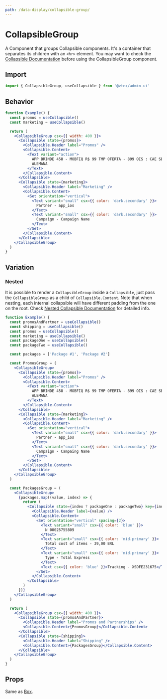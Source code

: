 ```yaml
---
path: /data-display/collapsible-group/
---
```


# CollapsibleGroup

A Component that groups Collapsible components. It's a container that separates its children with an `<hr>` element.
You may want to check the [Collapsible Documentation](/data-display/collapsible/) before using the CollapsibleGroup component.

## Import

```jsx isStatic
import { CollapsibleGroup, useCollapsible } from '@vtex/admin-ui'
```

## Behavior

```jsx
function Example() {
  const promos = useCollapsible()
  const marketing = useCollapsible()

  return (
    <CollapsibleGroup csx={{ width: 400 }}>
      <Collapsible state={promos}>
        <Collapsible.Header label="Promos" />
        <Collapsible.Content>
          <Text variant="action">
            APP BRINDE 458 - MOBFIQ R$ 99 TMP OFERTA - 899 OIS : CAE SEMANA -
            ALEMANA
          </Text>
        </Collapsible.Content>
      </Collapsible>
      <Collapsible state={marketing}>
        <Collapsible.Header label="Marketing" />
        <Collapsible.Content>
          <Set orientation="vertical">
            <Text variant="small" csx={{ color: 'dark.secondary' }}>
              Partner - app_ios
            </Text>
            <Text variant="small" csx={{ color: 'dark.secondary' }}>
              Campaign - Campaign Name
            </Text>
          </Set>
        </Collapsible.Content>
      </Collapsible>
    </CollapsibleGroup>
  )
}
```

## Variation

### Nested

It is possible to render a `CollapsibleGroup` inside a `Collapsible`, just pass the `CollapsibleGroup` as a child of `Collapsible.Content`. Note that when nesting, each internal collapsible will have different padding from the one on the root. Check [Nested Collapsible Documentation](/collapsible/#nested) for detailed info.

```jsx
function Example() {
  const promosAndPartner = useCollapsible()
  const shipping = useCollapsible()
  const promos = useCollapsible()
  const marketing = useCollapsible()
  const packageOne = useCollapsible()
  const packageTwo = useCollapsible()

  const packages = ['Package #1', 'Package #2']

  const PromosGroup = (
    <CollapsibleGroup>
      <Collapsible state={promos}>
        <Collapsible.Header label="Promos" />
        <Collapsible.Content>
          <Text variant="action">
            APP BRINDE 458 - MOBFIQ R$ 99 TMP OFERTA - 899 OIS : CAE SEMANA -
            ALEMANA
          </Text>
        </Collapsible.Content>
      </Collapsible>
      <Collapsible state={marketing}>
        <Collapsible.Header label="Marketing" />
        <Collapsible.Content>
          <Set orientation="vertical">
            <Text variant="small" csx={{ color: 'dark.secondary' }}>
              Partner - app_ios
            </Text>
            <Text variant="small" csx={{ color: 'dark.secondary' }}>
              Campaign - Campaing Name
            </Text>
          </Set>
        </Collapsible.Content>
      </Collapsible>
    </CollapsibleGroup>
  )

  const PackagesGroup = (
    <CollapsibleGroup>
      {packages.map((value, index) => {
        return (
          <Collapsible state={index ? packageOne : packageTwo} key={index}>
            <Collapsible.Header label={value} />
            <Collapsible.Content>
              <Set orientation="vertical" spacing={2}>
                <Text variant="small" csx={{ color: 'blue' }}>
                  N 00025755809
                </Text>
                <Text variant="small" csx={{ color: 'mid.primary' }}>
                  Total cost of items - 39,00 BRL
                </Text>
                <Text variant="small" csx={{ color: 'mid.primary' }}>
                  Type - Total Express
                </Text>
                <Text csx={{ color: 'blue' }}>Tracking - XSDFE231675</Text>
              </Set>
            </Collapsible.Content>
          </Collapsible>
        )
      })}
    </CollapsibleGroup>
  )

  return (
    <CollapsibleGroup csx={{ width: 400 }}>
      <Collapsible state={promosAndPartner}>
        <Collapsible.Header label="Promos and Partnerships" />
        <Collapsible.Content>{PromosGroup}</Collapsible.Content>
      </Collapsible>
      <Collapsible state={shipping}>
        <Collapsible.Header label="Shipping" />
        <Collapsible.Content>{PackagesGroup}</Collapsible.Content>
      </Collapsible>
    </CollapsibleGroup>
  )
}
```

## Props

Same as [Box](/primitives/box/).
